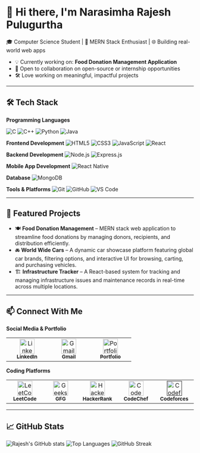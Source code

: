 # 👋 Hi there, I'm Narasimha Rajesh Pulugurtha

🎓 Computer Science Student |
🚀 MERN Stack Enthusiast | 🌐 Building real-world web apps 
- 💡 Currently working on: **Food Donation Management Application**
- 🤝 Open to collaboration on open-source or internship opportunities
- 🛠️ Love working on meaningful, impactful projects

---

## 🛠️ Tech Stack

**Programming Languages**

![C](https://img.shields.io/badge/C-00599C?style=for-the-badge&logo=c&logoColor=white)
![C++](https://img.shields.io/badge/C++-00599C?style=for-the-badge&logo=c%2B%2B&logoColor=white)
![Python](https://img.shields.io/badge/Python-3776AB?style=for-the-badge&logo=python&logoColor=white)
![Java](https://img.shields.io/badge/Java-007396?style=for-the-badge&logo=java&logoColor=white)

**Frontend Development**
![HTML5](https://img.shields.io/badge/HTML5-E34F26?style=for-the-badge&logo=html5&logoColor=white)
![CSS3](https://img.shields.io/badge/CSS3-1572B6?style=for-the-badge&logo=css3&logoColor=white)
![JavaScript](https://img.shields.io/badge/JavaScript-F7DF1E?style=for-the-badge&logo=javascript&logoColor=black)
![React](https://img.shields.io/badge/React-20232A?style=for-the-badge&logo=react&logoColor=61DAFB)

**Backend Development**
![Node.js](https://img.shields.io/badge/Node.js-339933?style=for-the-badge&logo=nodedotjs&logoColor=white)
![Express.js](https://img.shields.io/badge/Express.js-000000?style=for-the-badge&logo=express&logoColor=white)

**Mobile App Development**
![React Native](https://img.shields.io/badge/React_Native-20232A?style=for-the-badge&logo=react&logoColor=61DAFB)

**Database**
![MongoDB](https://img.shields.io/badge/MongoDB-4EA94B?style=for-the-badge&logo=mongodb&logoColor=white)

**Tools & Platforms**
![Git](https://img.shields.io/badge/Git-F05032?style=for-the-badge&logo=git&logoColor=white)
![GitHub](https://img.shields.io/badge/GitHub-181717?style=for-the-badge&logo=github&logoColor=white)
![VS Code](https://img.shields.io/badge/VS%20Code-0078d7?style=for-the-badge&logo=visualstudiocode&logoColor=white)


---

## 🚀 Featured Projects

- 🍽️ **Food Donation Management** – MERN stack web application to streamline food donations by managing donors, recipients, and distribution efficiently.
- 🚘 **World Wide Cars** – A dynamic car showcase platform featuring global car brands, filtering options, and interactive UI for browsing, carting, and purchasing vehicles.
- 🏗️ **Infrastructure Tracker** – A React-based system for tracking and managing infrastructure issues and maintenance records in real-time across multiple locations.

---

## 📫 Connect With Me
**Social Media & Portfolio**
<table> <tr> <td align="center" width="96"> <a href="https://www.linkedin.com/in/pnrajesh16/" target="_blank"> <img src="https://cdn.jsdelivr.net/gh/devicons/devicon/icons/linkedin/linkedin-original.svg" width="40" alt="LinkedIn" /><br><sub><b>LinkedIn</b></sub> </a> </td> <td align="center" width="96"> <a href="mailto:pnr24854@gmail.com" target="_blank"> <img src="https://cdn.jsdelivr.net/gh/devicons/devicon/icons/google/google-original.svg" width="40" alt="Gmail" /><br><sub><b>Gmail</b></sub> </a> </td> <td align="center" width="96"> <a href="https://narasimha-rajesh-portfolio.vercel.app/" target="_blank"> <img src="https://cdn.jsdelivr.net/gh/devicons/devicon/icons/devicon/devicon-original.svg" width="40" alt="Portfolio" /><br><sub><b>Portfolio</b></sub> </a> </td> </tr> </table>



**Coding Platforms**
<table>
  <tr>
    <td align="center" width="96">
      <a href="https://leetcode.com/u/Rajesh_16/" target="_blank">
        <img src="https://upload.wikimedia.org/wikipedia/commons/1/19/LeetCode_logo_black.png" width="40" alt="LeetCode" /><br><sub><b>LeetCode</b></sub>
      </a>
    </td>
    <td align="center" width="96">
      <a href="https://www.geeksforgeeks.org/user/rajesh1605/" target="_blank">
        <img src="https://upload.wikimedia.org/wikipedia/commons/4/43/GeeksforGeeks.svg" width="40" alt="GeeksforGeeks" /><br><sub><b>GFG</b></sub>
      </a>
    </td>
    <td align="center" width="96">
      <a href="https://www.hackerrank.com/profile/22MH1A05K4" target="_blank">
        <img src="https://cdn.worldvectorlogo.com/logos/hackerrank.svg" width="40" alt="HackerRank" /><br><sub><b>HackerRank</b></sub>
      </a>
    </td>
    <td align="center" width="96">
      <a href="https://www.codechef.com/users/rajesh_886" target="_blank">
        <img src="https://cdn.codechef.com/images/cc-logo.svg" width="40" alt="CodeChef" /><br><sub><b>CodeChef</b></sub>
      </a>
    </td>
    <td align="center" width="96">
      <a href=""https://codeforces.com/profile/rajesh_16 target="_blank">
        <img src="https://sta.codeforces.com/s/96999/images/codeforces-logo-with-telegram.png" width="40" alt="Codeforces" /><br><sub><b>Codeforces</b></sub>
      </a>
    </td>
  </tr>
</table>


---

## 📈 GitHub Stats

![Rajesh's GitHub stats](https://github-readme-stats.vercel.app/api?username=PRajesh999&show_icons=true&theme=radical)
![Top Languages](https://github-readme-stats.vercel.app/api/top-langs/?username=PRajesh999&layout=compact&theme=radical)
![GitHub Streak](https://streak-stats.demolab.com?user=PRajesh999&theme=tokyonight)
